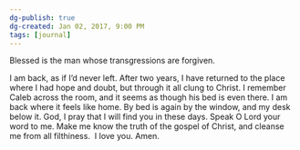 ```yaml
---
dg-publish: true
dg-created: Jan 02, 2017, 9:00 PM
tags: [journal]
---
```


Blessed is the man whose transgressions are forgiven.

I am back, as if I’d never left. After two years, I have returned to the place where I had hope and doubt, but through it all clung to Christ. I remember Caleb across the room, and it seems as though his bed is even there. I am back where it feels like home. By bed is again by the window, and my desk below it. God, I pray that I will find you in these days. Speak O Lord your word to me. Make me know the truth of the gospel of Christ, and cleanse me from all filthiness.  I love you. Amen.